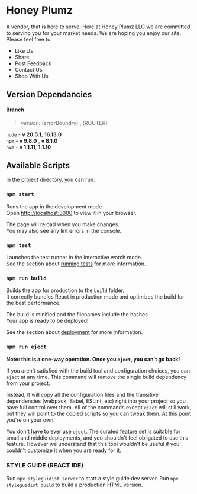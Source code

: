 # Honey Plumz

A vendor, that is here to serve. Here at Honey Plumz LLC we are committed to serving you for your market needs. We are hoping you enjoy our site. Please feel free to:
- Like Us
- Share
- Post Feedback
- Contact Us
- Shop With Us
## Version Dependancies

#### Branch
 > *version:* (errorBoundry) , (ROUTER)
 >

`node` - **v 20.5.1**, **16.13.0**\
`npm` - **v 9.8.0** , **v 8.1.0** \
`nvm`  - **v 1.1.11**, **1.1.10**

## Available Scripts

In the project directory, you can run:

### `npm start`

Runs the app in the development mode.\
Open [http://localhost:3000](http://localhost:3000) to view it in your browser.

The page will reload when you make changes.\
You may also see any lint errors in the console.

### `npm test`

Launches the test runner in the interactive watch mode.\
See the section about [running tests](https://facebook.github.io/create-react-app/docs/running-tests) for more information.

### `npm run build`

Builds the app for production to the `build` folder.\
It correctly bundles React in production mode and optimizes the build for the best performance.

The build is minified and the filenames include the hashes.\
Your app is ready to be deployed!

See the section about [deployment](https://facebook.github.io/create-react-app/docs/deployment) for more information.

### `npm run eject`

**Note: this is a one-way operation. Once you `eject`, you can't go back!**

If you aren't satisfied with the build tool and configuration choices, you can `eject` at any time. This command will remove the single build dependency from your project.

Instead, it will copy all the configuration files and the transitive dependencies (webpack, Babel, ESLint, etc) right into your project so you have full control over them. All of the commands except `eject` will still work, but they will point to the copied scripts so you can tweak them. At this point you're on your own.

You don't have to ever use `eject`. The curated feature set is suitable for small and middle deployments, and you shouldn't feel obligated to use this feature. However we understand that this tool wouldn't be useful if you couldn't customize it when you are ready for it.

### STYLE GUIDE (REACT IDE)

Run `npx styleguidist server` to start a style guide dev server.
Run `npx styleguidist build` to build a production HTML version.